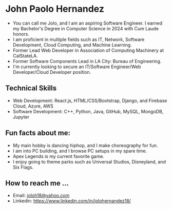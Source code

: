 # John Paolo Hernandez
- You can call me Jolo, and I am an aspiring Software Engineer. I earned my Bachelor's Degree in Computer Science in 2024 with Cum Laude honors.
- I am proficient in multiple fields such as IT, Network, Software Development, Cloud Computing, and Machine Learning.
- Former Lead Web Developer in Association of Computing Machinery at CalStateLA.
- Former Software Components Lead in LA City: Bureau of Engineering.
- I'm currently looking to secure an IT/Software Engineer/Web Developer/Cloud Developer position.

## Technical Skills
- Web Development: React.js, HTML/CSS/Bootstrap, Django, and Firebase Cloud, Azure, AWS
- Software Development: C++, Python, Java, GitHub, MySQL, MongoDB, Jupyter

## Fun facts about me:
- My main hobby is dancing hiphop, and I make choreography for fun.
- I am into PC building, and I browse PC setups in my spare time.
- Apex Legends is my current favorite game.
- I enjoy going to theme parks such as Universal Studios, Disneyland, and Six Flags.

## How to reach me ...
- Email: joloh18@yahoo.com
- Linkedin: https://www.linkedin.com/in/jolohernandez18/

<!--
**LudiJolo/Ludijolo** is a ✨ _special_ ✨ repository because its `README.md` (this file) appears on your GitHub profile.

Here are some ideas to get you started:

- 🔭 I’m currently working on ...
- 🌱 I’m currently learning ...
- 👯 I’m looking to collaborate on ...
- 🤔 I’m looking for help with ...
- 💬 Ask me about ...
- 📫 How to reach me: ...
- 😄 Pronouns: ...
- ⚡ Fun fact: ...
-->

